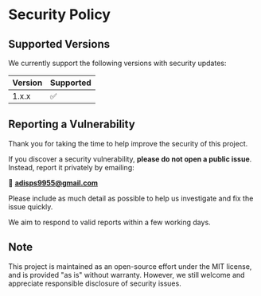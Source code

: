 # Security Policy

## Supported Versions

We currently support the following versions with security updates:

| Version | Supported          |
|---------| ------------------ |
| 1.x.x   | ✅                 |

## Reporting a Vulnerability

Thank you for taking the time to help improve the security of this project.

If you discover a security vulnerability, **please do not open a public issue**.
Instead, report it privately by emailing:

📧 **adisps9955@gmail.com**

Please include as much detail as possible to help us investigate and fix the issue quickly.

We aim to respond to valid reports within a few working days.

## Note

This project is maintained as an open-source effort under the MIT license, and is provided "as is" without warranty.
However, we still welcome and appreciate responsible disclosure of security issues.
